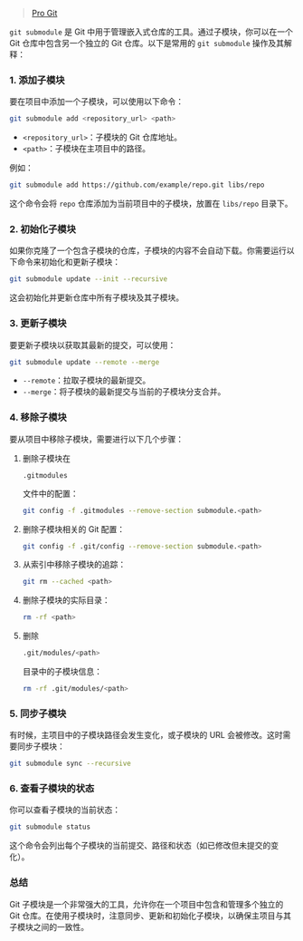 > [Pro Git](https://git-scm.com/book/en/v2)

`git submodule` 是 Git 中用于管理嵌入式仓库的工具。通过子模块，你可以在一个 Git 仓库中包含另一个独立的 Git 仓库。以下是常用的 `git submodule` 操作及其解释：

### 1. 添加子模块

要在项目中添加一个子模块，可以使用以下命令：

```bash
git submodule add <repository_url> <path>
```

- `<repository_url>`：子模块的 Git 仓库地址。
- `<path>`：子模块在主项目中的路径。

例如：

```bash
git submodule add https://github.com/example/repo.git libs/repo
```

这个命令会将 `repo` 仓库添加为当前项目中的子模块，放置在 `libs/repo` 目录下。

### 2. 初始化子模块

如果你克隆了一个包含子模块的仓库，子模块的内容不会自动下载。你需要运行以下命令来初始化和更新子模块：

```bash
git submodule update --init --recursive
```

这会初始化并更新仓库中所有子模块及其子模块。

### 3. 更新子模块

要更新子模块以获取其最新的提交，可以使用：

```bash
git submodule update --remote --merge
```

- `--remote`：拉取子模块的最新提交。
- `--merge`：将子模块的最新提交与当前的子模块分支合并。

### 4. 移除子模块

要从项目中移除子模块，需要进行以下几个步骤：

1. 删除子模块在 

   ```
   .gitmodules
   ```

    文件中的配置：

   ```bash
   git config -f .gitmodules --remove-section submodule.<path>
   ```

2. 删除子模块相关的 Git 配置：

   ```bash
   git config -f .git/config --remove-section submodule.<path>
   ```

3. 从索引中移除子模块的追踪：

   ```bash
   git rm --cached <path>
   ```

4. 删除子模块的实际目录：

   ```bash
   rm -rf <path>
   ```

5. 删除 

   ```bash
   .git/modules/<path>
   ```

    目录中的子模块信息：

   ```bash
   rm -rf .git/modules/<path>
   ```

### 5. 同步子模块

有时候，主项目中的子模块路径会发生变化，或子模块的 URL 会被修改。这时需要同步子模块：

```bash
git submodule sync --recursive
```

### 6. 查看子模块的状态

你可以查看子模块的当前状态：

```bash
git submodule status
```

这个命令会列出每个子模块的当前提交、路径和状态（如已修改但未提交的变化）。

### 总结

Git 子模块是一个非常强大的工具，允许你在一个项目中包含和管理多个独立的 Git 仓库。在使用子模块时，注意同步、更新和初始化子模块，以确保主项目与其子模块之间的一致性。